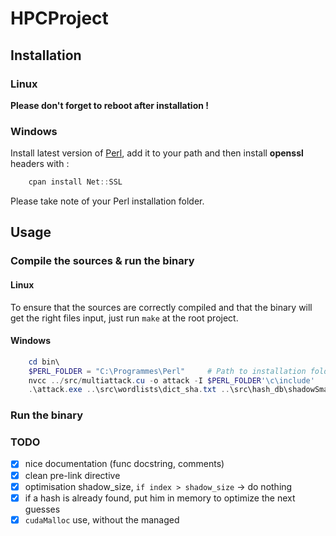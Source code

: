 # HPCProject

## Installation
### Linux
**Please don't forget to reboot after installation !**

### Windows
Install latest version of [Perl](https://www.perl.org/get.html), add it to your path and then install **openssl** headers with :
```powershell
    cpan install Net::SSL
```
Please take note of your Perl installation folder.

## Usage

### Compile the sources & run the binary
#### Linux

To ensure that the sources are correctly compiled and that the binary will get the right files input, just run `make` at the root project.

#### Windows
```powershell
    cd bin\
    $PERL_FOLDER = "C:\Programmes\Perl"     # Path to installation folder of Perl
    nvcc ../src/multiattack.cu -o attack -I $PERL_FOLDER'\c\include'
    .\attack.exe ..\src\wordlists\dict_sha.txt ..\src\hash_db\shadowSmall.txt
```

### Run the binary
    

### TODO

- [x] nice documentation (func docstring, comments)
- [x] clean pre-link directive 
- [x] optimisation  shadow_size, `if index > shadow_size` -> do nothing
- [x] if a hash is already found, put him in memory to optimize the next guesses
- [x] `cudaMalloc` use, without the managed 

